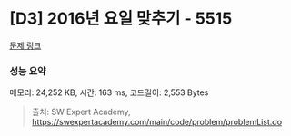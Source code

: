 # [D3] 2016년 요일 맞추기 - 5515 

[문제 링크](https://swexpertacademy.com/main/code/problem/problemDetail.do?contestProbId=AWWOwecaFrIDFAV4) 

### 성능 요약

메모리: 24,252 KB, 시간: 163 ms, 코드길이: 2,553 Bytes



> 출처: SW Expert Academy, https://swexpertacademy.com/main/code/problem/problemList.do